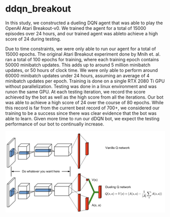 # ddqn_breakout

In this study, we constructed a dueling DQN agent that was able to play the OpenAI Atari Breakout-v0.  We trained the agent for a total of 15000 episodes over 24 hours, and our trained agent was ableto achieve a high score of 24 during testing.

Due to time constraints, we were only able to run our agent for a total of 15000 epochs.  The original Atari Breakout experiment done by Mnih et.  al. ran a total of 100 epochs for training, where each training  epoch  contains  50000  minibatch  updates.   This  adds  up  to  around  5  million  minibatch updates, or 50 hours of clock time.  We were only able to perform around 60000 minibatch updates under 24 hours, assuming an average of 4 minibatch updates per epoch.  Training is done on a single RTX 2080 Ti GPU without parallelization.  Testing was done in a linux environment and was runon the same GPU. At each testing iteration, we record the score achieved by the bot as well as the high score from all the iterations.  Our bot was able to achieve a high score of 24 over the course of 80 epochs.  While this record is far from the current best record of 700+, we considered our training to be a success since there was clear evidence that the bot was able to learn.  Given more time to run our dDQN bot, we expect the testing performance of our bot to continually increase.

![dueling Deep Q Network Architecture](./assets/dueling-q-network.png?raw=true "dueling Deep Q Network Architecture")